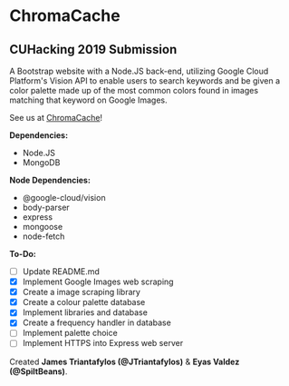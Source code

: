 # ChromaCache
## CUHacking 2019 Submission

A Bootstrap website with a Node.JS back-end, utilizing Google Cloud Platform's Vision API to enable users to search keywords and be given a color palette made up of the most common colors found in images matching that keyword on Google Images.

See us at [ChromaCache](chromacache.com)!

**Dependencies:**

- Node.JS
- MongoDB

**Node Dependencies:**

- @google-cloud/vision
- body-parser
- express
- mongoose
- node-fetch

**To-Do:**
- [ ] Update README.md
- [x] Implement Google Images web scraping
- [x] Create a image scraping library
- [x] Create a colour palette database
- [x] Implement libraries and database
- [x] Create a frequency handler in database
- [ ] Implement palette choice
- [ ] Implement HTTPS into Express web server

 Created **James Triantafylos (@JTriantafylos)** & **Eyas Valdez (@SpiltBeans)**.

